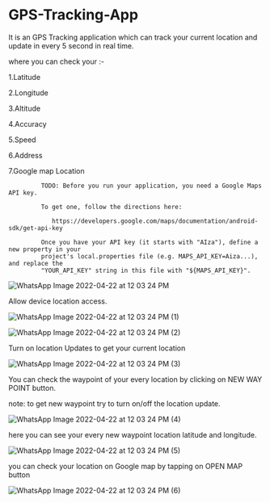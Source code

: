 # GPS-Tracking-App
It is an GPS Tracking application which can track your current location and update in every 5 second in real time.

where you can check your :-

1.Latitude
    
2.Longitude
    
3.Altitude
    
4.Accuracy
    
5.Speed
    
6.Address

7.Google map Location 







             TODO: Before you run your application, you need a Google Maps API key.

             To get one, follow the directions here:

                https://developers.google.com/maps/documentation/android-sdk/get-api-key

             Once you have your API key (it starts with "AIza"), define a new property in your
             project's local.properties file (e.g. MAPS_API_KEY=Aiza...), and replace the
             "YOUR_API_KEY" string in this file with "${MAPS_API_KEY}".
![WhatsApp Image 2022-04-22 at 12 03 24 PM](https://user-images.githubusercontent.com/101108540/164617452-77fe1b75-9778-4c1a-8efa-3cb8b85988c8.jpeg)

Allow device location access.








![WhatsApp Image 2022-04-22 at 12 03 24 PM (1)](https://user-images.githubusercontent.com/101108540/164617750-e047ec09-d2fa-4258-a8bd-4005b6d6e6d5.jpeg)

![WhatsApp Image 2022-04-22 at 12 03 24 PM (2)](https://user-images.githubusercontent.com/101108540/164618051-5a2b64c2-b74b-4ee9-a0c2-20e0daf03a27.jpeg)



Turn on location Updates to get your current location 





![WhatsApp Image 2022-04-22 at 12 03 24 PM (3)](https://user-images.githubusercontent.com/101108540/164618164-5db0c1fd-dcb5-482c-9182-b86220a4e0e6.jpeg)



You can check the waypoint of your every location by clicking on NEW WAY POINT button.




note: to get new waypoint try to turn on/off the location update.



![WhatsApp Image 2022-04-22 at 12 03 24 PM (4)](https://user-images.githubusercontent.com/101108540/164618528-f39501e9-c3f4-462d-a668-41d3b2a68ea1.jpeg)



here you can see your every new waypoint location latitude and longitude.




![WhatsApp Image 2022-04-22 at 12 03 24 PM (5)](https://user-images.githubusercontent.com/101108540/164618602-58d11049-3766-4d68-aa81-01c03c9232bd.jpeg)





you can check your location on Google map by tapping on OPEN MAP button






![WhatsApp Image 2022-04-22 at 12 03 24 PM (6)](https://user-images.githubusercontent.com/101108540/164618716-cd2963b7-e40c-487d-a212-d22d0b7c8186.jpeg)











